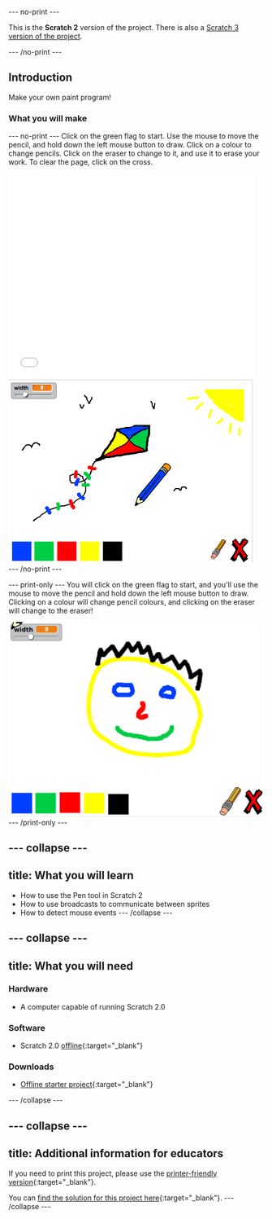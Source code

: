 --- no-print ---

This is the **Scratch 2** version of the project. There is also a [Scratch 3 version of the project](https://projects.raspberrypi.org/en/projects/paint-box).

--- /no-print ---

## Introduction

Make your own paint program!

### What you will make

--- no-print ---
Click on the green flag to start. Use the mouse to move the pencil, and hold down the left mouse button to draw. Click on a colour to change pencils. Click on the eraser to change to it, and use it to erase your work. To clear the page, click on the cross.
   
<div class="scratch-preview">
  <iframe allowtransparency="true" width="485" height="402" src="//scratch.mit.edu/projects/embed/267243161/?autostart=false" frameborder="0"></iframe>
  <img src="images/paint-final.png">
</div>
--- /no-print ---

--- print-only ---
You will click on the green flag to start, and you'll use the mouse to move the pencil and hold down the left mouse button to draw. Clicking on a colour will change pencil colours, and clicking on the eraser will change to the eraser! 

![showcase](images/showcase.png)
--- /print-only ---

--- collapse ---
---
title: What you will learn
---
- How to use the Pen tool in Scratch 2
- How to use broadcasts to communicate between sprites
- How to detect mouse events
--- /collapse ---

--- collapse ---
---
title: What you will need
---

### Hardware
- A computer capable of running Scratch 2.0

### Software
+ Scratch 2.0 [offline](http://rpf.io/scratchoff){:target="_blank"}

### Downloads
+ [Offline starter project](http://rpf.io/p/en/paint-box-scratch2-go){:target="_blank"}

--- /collapse ---

--- collapse ---
---
title: Additional information for educators
---

If you need to print this project, please use the [printer-friendly version](https://projects.raspberrypi.org/en/projects/paint-box-scratch2/print){:target="_blank"}.

You can [find the solution for this project here](http://rpf.io/p/en/paint-box-scratch2-get){:target="_blank"}.
--- /collapse ---

